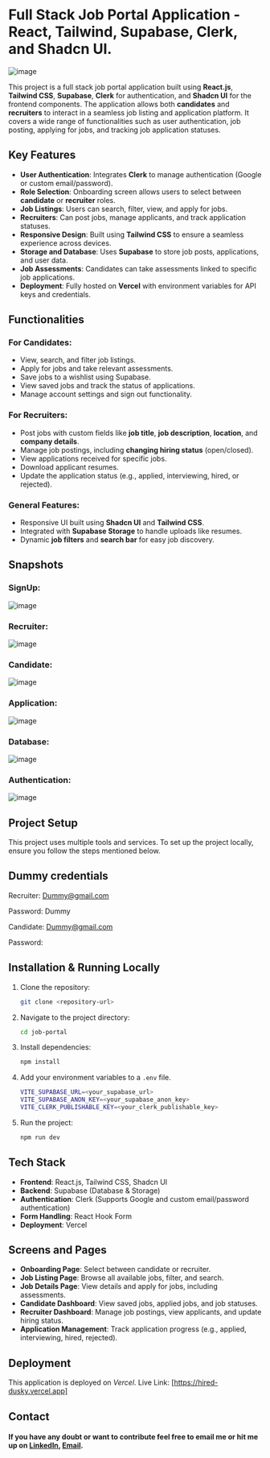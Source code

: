 
# Full Stack Job Portal Application - React, Tailwind, Supabase, Clerk, and Shadcn UI.

![image](https://github.com/user-attachments/assets/5b0edff7-975b-41df-b802-ddce02b5d5d8)


This project is a full stack job portal application built using **React.js**, **Tailwind CSS**, **Supabase**, **Clerk** for authentication, and **Shadcn UI** for the frontend components. The application allows both **candidates** and **recruiters** to interact in a seamless job listing and application platform. It covers a wide range of functionalities such as user authentication, job posting, applying for jobs, and tracking job application statuses.

## Key Features
- **User Authentication**: Integrates **Clerk** to manage authentication (Google or custom email/password).
- **Role Selection**: Onboarding screen allows users to select between **candidate** or **recruiter** roles.
- **Job Listings**: Users can search, filter, view, and apply for jobs.
- **Recruiters**: Can post jobs, manage applicants, and track application statuses.
- **Responsive Design**: Built using **Tailwind CSS** to ensure a seamless experience across devices.
- **Storage and Database**: Uses **Supabase** to store job posts, applications, and user data.
- **Job Assessments**: Candidates can take assessments linked to specific job applications.
- **Deployment**: Fully hosted on **Vercel** with environment variables for API keys and credentials.

## Functionalities

### For Candidates:
- View, search, and filter job listings.
- Apply for jobs and take relevant assessments.
- Save jobs to a wishlist using Supabase.
- View saved jobs and track the status of applications.
- Manage account settings and sign out functionality.

### For Recruiters:
- Post jobs with custom fields like **job title**, **job description**, **location**, and **company details**.
- Manage job postings, including **changing hiring status** (open/closed).
- View applications received for specific jobs.
- Download applicant resumes.
- Update the application status (e.g., applied, interviewing, hired, or rejected).

### General Features:
- Responsive UI built using **Shadcn UI** and **Tailwind CSS**.
- Integrated with **Supabase Storage** to handle uploads like resumes.
- Dynamic **job filters** and **search bar** for easy job discovery.


## Snapshots

### SignUp: 
![image](https://github.com/user-attachments/assets/8e7b995f-ba79-4ecb-8f0f-6e9f12be6b1c)

### Recruiter: 
![image](https://github.com/user-attachments/assets/a9631569-5810-4cfd-87cc-df75580eb161)

### Candidate: 
![image](https://github.com/user-attachments/assets/b9cb6263-bd3d-45b2-aaf0-8e5ee5e53e5a)

### Application: 
![image](https://github.com/user-attachments/assets/8f30863a-cb60-4d45-b4d7-c8a5cc309500)

### Database: 
![image](https://github.com/user-attachments/assets/e401a5dd-93eb-4940-9fb1-7aafe6b7af89)

### Authentication: 
![image](https://github.com/user-attachments/assets/d96cc5f1-3af7-43aa-9f8f-dabe610cfe70)


  
## Project Setup

This project uses multiple tools and services. To set up the project locally, ensure you follow the steps mentioned below.

## Dummy credentials

Recruiter: Dummy@gmail.com

Password: Dummy

Candidate: Dummy@gmail.com

Password:


## Installation & Running Locally

1. Clone the repository:
   ```bash
   git clone <repository-url>
   ```
   
2. Navigate to the project directory:
   ```bash
   cd job-portal
   ```
   
3. Install dependencies:
   ```bash
   npm install
   ```
   
4. Add your environment variables to a `.env` file.
   ```bash
   VITE_SUPABASE_URL=<your_supabase_url>
   VITE_SUPABASE_ANON_KEY=<your_supabase_anon_key>
   VITE_CLERK_PUBLISHABLE_KEY=<your_clerk_publishable_key>
   ```

6. Run the project:
   ```bash
   npm run dev
   ```

## Tech Stack

- **Frontend**: React.js, Tailwind CSS, Shadcn UI
- **Backend**: Supabase (Database & Storage)
- **Authentication**: Clerk (Supports Google and custom email/password authentication)
- **Form Handling**: React Hook Form
- **Deployment**: Vercel

## Screens and Pages
- **Onboarding Page**: Select between candidate or recruiter.
- **Job Listing Page**: Browse all available jobs, filter, and search.
- **Job Details Page**: View details and apply for jobs, including assessments.
- **Candidate Dashboard**: View saved jobs, applied jobs, and job statuses.
- **Recruiter Dashboard**: Manage job postings, view applicants, and update hiring status.
- **Application Management**: Track application progress (e.g., applied, interviewing, hired, rejected).


## Deployment

This application is deployed on *Vercel*. Live Link: [https://hired-dusky.vercel.app]


## Contact 

#### If you have any doubt or want to contribute feel free to email me or hit me up on [LinkedIn](https://www.linkedin.com/in/shaswat-gusain-2924a324a), [Email](shaswatgusain1@gmail.com).

